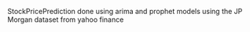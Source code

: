 StockPricePrediction done using arima and prophet models using the JP Morgan dataset from yahoo finance
